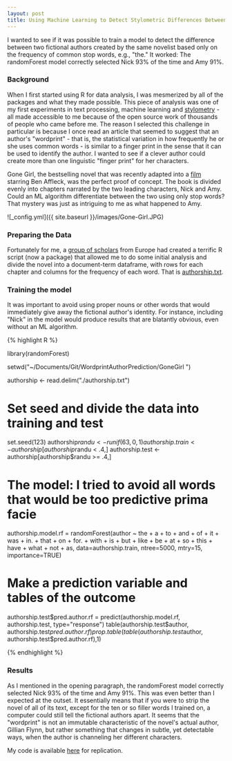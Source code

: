```yaml
---
layout: post
title: Using Machine Learning to Detect Stylometric Differences Between Nick and Amy in Gone Girl
---
```


I wanted to see if it was possible to train a model to detect the difference between two fictional authors created by the same novelist based only on the frequency of common stop words, e.g., "the." It worked: The randomForest model correctly selected Nick 93% of the time and Amy 91%. 

### Background
When I first started using R for data analysis, I was mesmerized by all of the packages and what they made possible. This piece of analysis was one of my first experiments in text processing, machine learning and [stylometry](http://en.wikipedia.org/wiki/Stylometry) - all made accessible to me because of the open source work of thousands of people who came before me. The reason I selected this challenge in particular is because I once read an article that seemed to suggest that an author's "wordprint" - that is, the statistical variation in how frequently he or she uses common words - is similar to a finger print in the sense that it can be used to identify the author. I wanted to see if a clever author could create more than one linguistic "finger print" for her characters. 

Gone Girl, the bestselling novel that was recently adapted into a [film](http://www.rottentomatoes.com/m/gone_girl/) starring Ben Affleck, was the perfect proof of concept. The book is divided evenly into chapters narrated by the two leading characters, Nick and Amy. Could an ML algorithm differentiate between the two using only stop words? That mystery was just as intriguing to me as what happened to Amy.

![_config.yml]({{ site.baseurl }}/images/Gone-Girl.JPG) 

### Preparing the Data
Fortunately for me, a [group of scholars](https://sites.google.com/site/computationalstylistics/) from Europe had created a terrific R script (now a package) that allowed me to do some initial analysis and divide the novel into a document-term dataframe, with rows for each chapter and columns for the frequency of each word. That is [authorship.txt](https://github.com/DanielHadley/WordprintAuthorPrediction/blob/master/GoneGirl%20/authorship.txt).

### Training the model
It was important to avoid using proper nouns or other words that would immediately give away the fictional author's identity. For instance, including "Nick" in the model would produce results that are blatantly obvious, even without an ML algorithm.

{% highlight R %}

library(randomForest)

setwd("~/Documents/Git/WordprintAuthorPrediction/GoneGirl ")

authorship <- read.delim("./authorship.txt")

# Set seed and divide the data into training and test
set.seed(123)
authorship$randu <- runif(63, 0,1)
authorship.train <- authorship[authorship$randu < .4,]
authorship.test <- authorship[authorship$randu >= .4,]

# The model: I tried to avoid all words that would be too predictive prima facie
authorship.model.rf = randomForest(author ~ the + a + to + and + of + it + was + in. + 
                                     that + on + for. + with + is + but + like + be + at + 
                                     so + this + have + what + not + as,
                                   data=authorship.train, ntree=5000, mtry=15, importance=TRUE)

# Make a prediction variable and tables of the outcome
authorship.test$pred.author.rf = predict(authorship.model.rf, authorship.test, type="response")
table(authorship.test$author, authorship.test$pred.author.rf)
prop.table(table(authorship.test$author, authorship.test$pred.author.rf),1)  

{% endhighlight %}

### Results
As I mentioned in the opening paragraph, the randomForest model correctly selected Nick 93% of the time and Amy 91%. This was even better than I expected at the outset. It essentially means that if you were to strip the novel of all of its text, except for the ten or so filler words I trained on, a computer could still tell the fictional authors apart. It seems that the "wordprint" is not an immutable characteristic of the novel's actual author, Gillian Flynn, but rather something that changes in subtle, yet detectable ways, when the author is channeling her different characters. 

My code is available [here](https://github.com/DanielHadley/WordprintAuthorPrediction) for replication.      
